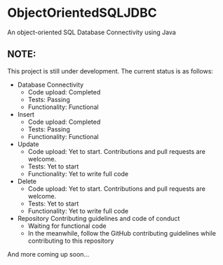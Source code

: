 # ObjectOrientedSQLJDBC
An object-oriented SQL Database Connectivity using Java

## NOTE:
This project is still under development. The current status is as follows:
<ul>
  <li>
    Database Connectivity
    <ul>
      <li> Code upload: Completed </li>
      <li> Tests: Passing </li>
      <li> Functionality: Functional </li>
    </ul>
  </li>
  <li>
    Insert
    <ul>
      <li> Code upload: Completed </li>
      <li> Tests: Passing </li>
      <li> Functionality: Functional </li>
    </ul>
  </li>
  <li>
    Update
    <ul>
      <li> Code upload: Yet to start. Contributions and pull requests are welcome. </li>
      <li> Tests: Yet to start </li>
      <li> Functionality: Yet to write full code </li>
    </ul>
  </li>
  <li>
    Delete
    <ul>
      <li> Code upload: Yet to start. Contributions and pull requests are welcome. </li>
      <li> Tests: Yet to start </li>
      <li> Functionality: Yet to write full code </li>
    </ul>
  </li>
  <li>
    Repository Contributing guidelines and code of conduct
    <ul>
      <li> Waiting for functional code </li>
      <li> In the meanwhile, follow the GitHub contributing guidelines while contributing to this repository </li>
    </ul>
  </li>
</ul>

And more coming up soon...

